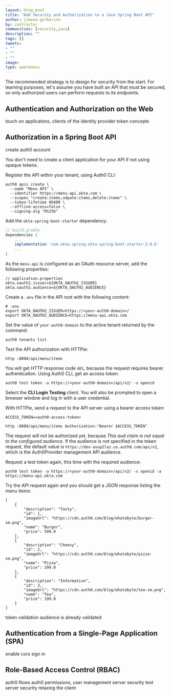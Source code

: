 ```yaml
---
layout: blog_post
title: "Add Security and Authorization to a Java Spring Boot API"
author: jimena-garbarino
by: contractor
communities: [security,java]
description: ""
tags: []
tweets:
- ""
- ""
- ""
image:
type: awareness
---
```


The recommended strategy is to design for security from the start. For learning purposes, let's assume you have built an API that must be secured, so only authorized users can perform requests to its endpoints.

## Authentication and Authorization on the Web

touch on applicatons, clients of the identity provider
token concepts

## Authorization in a Spring Boot API

create auth0 account


You don't need to create a client application for your API if not using opaque tokens.

Register the API within your tenant, using Auth0 CLI:

```shell
auth0 apis create \
  --name "Menu API" \
  --identifier https://menu-api.okta.com \
  --scopes "create:items,udpate:items,delete:items" \
  --token-lifetime 86400 \
  --offline-access=false \
  --signing-alg "RS256"
```
Add the `okta-spring-boot-starter` dependency:

```groovy
// build.gradle
dependencies {
    ...
    implementation 'com.okta.spring:okta-spring-boot-starter:3.0.6'
    ...
}
```
As the `menu-api` is configured as an OAuth resource server, add the following properties:

```properties
// application.properties
okta.oauth2.issuer=${OKTA_OAUTH2_ISSUER}
okta.oauth2.audience=${OKTA_OAUTH2_AUDIENCE}
```

Create a `.env` file in the API root with the following content:

```shell
# .env
export OKTA_OAUTH2_ISSUER=https://<your-auth0-domain>/
export OKTA_OAUTH2_AUDIENCE=https://menu-api.okta.com
```

Set the value of `your-auth0-domain` to the active tenant returned by the command:

```shell
auth0 tenants list
```

Test the API authorization with HTTPie:

```shell
http :8080/api/menu/items
```
You will get HTTP response code `401`, because the request requires bearer authentication. Using Auth0 CLI, get an access token:

```shell
auth0 test token -a https://<your-auth0-domain>/api/v2/ -s openid
```
Select the **CLI Login Testing** client. You will also be prompted to open a browser window and log in with a user credential.

With HTTPie, send a request to the API server using a bearer access token:

```shell
ACCESS_TOKEN=<auth0-access-token>
```

```shell
http :8080/api/menu/items Authorization:"Bearer $ACCESS_TOKEN"
```
The request will not be authorized yet, because _This aud claim is not equal to the configured audience_. If the audience is not specified in the token request, the default value is `https://dev-avup2laz.us.auth0.com/api/v2`, which is the Auth0Provider management API audience.

Request a test token again, this time with the required audience:
```shell
auth0 test token -a https://<your-auth0-domain>/api/v2/ -s openid -a https://menu-api.okta.com
```
Try the API request again and you should get a JSON response listing the menu items:

```
[
    {
        "description": "Tasty",
        "id": 1,
        "imageUrl": "https://cdn.auth0.com/blog/whatabyte/burger-sm.png",
        "name": "Burger",
        "price": 599.0
    },
    {
        "description": "Cheesy",
        "id": 2,
        "imageUrl": "https://cdn.auth0.com/blog/whatabyte/pizza-sm.png",
        "name": "Pizza",
        "price": 299.0
    },
    {
        "description": "Informative",
        "id": 3,
        "imageUrl": "https://cdn.auth0.com/blog/whatabyte/tea-sm.png",
        "name": "Tea",
        "price": 199.0
    }
]
```


token validation
audience is already validated


## Authentication from a Single-Page Application (SPA)

enable cors
sign in

## Role-Based Access Control (RBAC)

auth0 flows
auth0 permissions, user management
server security
test server security relaxing the client
